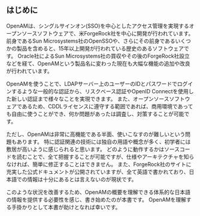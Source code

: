 ## はじめに

OpenAMは、シングルサインオン(SSO)を中心としたアクセス管理を実現するオープンソースソフトウェアで、米ForgeRock社を中心に開発が行われています。 
前身であるSun Microsystems社のOpenSSOや、さらにその前身であるいくつかの製品を含めると、15年以上開発が行われている歴史のあるソフトウェアです。 
Oracle社によるSun Microsystems社の買収やその後のForgeRock社設立などを経て、OpenAMという製品名に変わった現在も大幅な機能の追加や改良が行われています。

OpenAMを使うことで、LDAPサーバー上のユーザーのIDとパスワードでログインするような一般的な認証から、リスクベース認証やOpenID Connectを使用した新しい認証まで様々なことを実現できます。
また、オープンソースソフトウェアであるため、CDDLライセンスに遵守する範囲であれば、商用環境であっても自由に使うことができ、何か問題があったは調査し、対策することが可能です。

ただし、OpenAMは非常に高機能である半面、使いこなすのが難しいという問題もあります。
特に認証関連の技術には独自の用語や概念が多く、初学者には敷居が高いように感じられると思います。
どのように動作するかはソースコードを読むことで、全て把握することが可能ですが、仕様やアーキテクチャを知らなければ、簡単に修正することはできません。
また、ForgeRock社のサイトに充実した公式ドキュメントが公開されていますが、全て英語で書かれており、日本語での情報は十分にあるとは言えないのが現状です。

このような状況を改善するため、OpenAMの概要を理解できる体系的な日本語の情報を提供する必要性を感じ、書き始めたのが本書です。
OpenAMを理解する手掛かりとして本書が助けとなれば幸いです。
